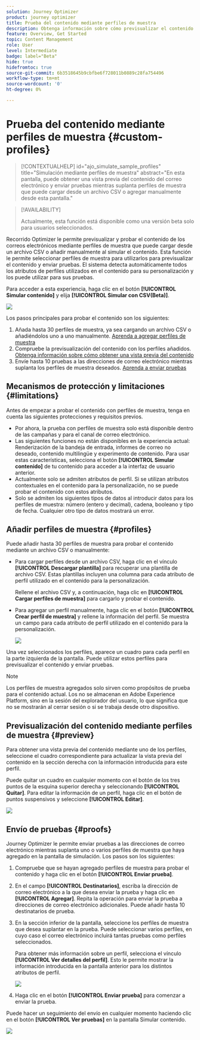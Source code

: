 ```yaml
---
solution: Journey Optimizer
product: journey optimizer
title: Prueba del contenido mediante perfiles de muestra
description: Obtenga información sobre cómo previsualizar el contenido del correo electrónico y enviar pruebas mediante perfiles de muestra.
feature: Overview, Get Started
topic: Content Management
role: User
level: Intermediate
badge: label="Beta"
hide: true
hidefromtoc: true
source-git-commit: 6b3518645b9cbfbe6f728011b0889c28fa754496
workflow-type: tm+mt
source-wordcount: '0'
ht-degree: 0%

---
```



# Prueba del contenido mediante perfiles de muestra {#custom-profiles}

>[!CONTEXTUALHELP]
>id="ajo_simulate_sample_profiles"
>title="Simulación mediante perfiles de muestra"
>abstract="En esta pantalla, puede obtener una vista previa del contenido del correo electrónico y enviar pruebas mientras suplanta perfiles de muestra que puede cargar desde un archivo CSV o agregar manualmente desde esta pantalla."


<!--ATTENTE CONFIRMATION 

- nom (custom/sample)
- campaigns/journeys ou que campaigns

-->

>[!AVAILABILITY]
>
>Actualmente, esta función está disponible como una versión beta solo para usuarios seleccionados.

Recorrido Optimizer le permite previsualizar y probar el contenido de los correos electrónicos mediante perfiles de muestra que puede cargar desde un archivo CSV o añadir manualmente al simular el contenido. Esta función le permite seleccionar perfiles de muestra para utilizarlos para previsualizar el contenido y enviar pruebas. El sistema detecta automáticamente todos los atributos de perfiles utilizados en el contenido para su personalización y los puede utilizar para sus pruebas.

Para acceder a esta experiencia, haga clic en el botón **[!UICONTROL Simular contenido]** y elija **[!UICONTROL Simular con CSV(Beta)]**.

![](assets/simulate-sample.png)


Los pasos principales para probar el contenido son los siguientes:

1. Añada hasta 30 perfiles de muestra, ya sea cargando un archivo CSV o añadiéndolos uno a uno manualmente. [Aprenda a agregar perfiles de muestra](#profiles)
1. Compruebe la previsualización del contenido con los perfiles añadidos. [Obtenga información sobre cómo obtener una vista previa del contenido](#preview)
1. Envíe hasta 10 pruebas a las direcciones de correo electrónico mientras suplanta los perfiles de muestra deseados. [Aprenda a enviar pruebas](#proofs)


## Mecanismos de protección y limitaciones {#limitations}

Antes de empezar a probar el contenido con perfiles de muestra, tenga en cuenta las siguientes protecciones y requisitos previos.

* Por ahora, la prueba con perfiles de muestra solo está disponible dentro de las campañas y para el canal de correo electrónico.
* Las siguientes funciones no están disponibles en la experiencia actual: Renderización de la bandeja de entrada, informes de correo no deseado, contenido multilingüe y experimento de contenido. Para usar estas características, selecciona el botón **[!UICONTROL Simular contenido]** de tu contenido para acceder a la interfaz de usuario anterior.
* Actualmente solo se admiten atributos de perfil. Si se utilizan atributos contextuales en el contenido para la personalización, no se puede probar el contenido con estos atributos.
* Solo se admiten los siguientes tipos de datos al introducir datos para los perfiles de muestra: número (entero y decimal), cadena, booleano y tipo de fecha. Cualquier otro tipo de datos mostrará un error.

## Añadir perfiles de muestra {#profiles}

Puede añadir hasta 30 perfiles de muestra para probar el contenido mediante un archivo CSV o manualmente:

* Para cargar perfiles desde un archivo CSV, haga clic en el vínculo **[!UICONTROL Descargar plantilla]** para recuperar una plantilla de archivo CSV. Estas plantillas incluyen una columna para cada atributo de perfil utilizado en el contenido para la personalización.

  Rellene el archivo CSV y, a continuación, haga clic en **[!UICONTROL Cargar perfiles de muestra]** para cargarlo y probar el contenido.

* Para agregar un perfil manualmente, haga clic en el botón **[!UICONTROL Crear perfil de muestra]** y rellene la información del perfil. Se muestra un campo para cada atributo de perfil utilizado en el contenido para la personalización.

  ![](assets/simulate-custom-add.png)

Una vez seleccionados los perfiles, aparece un cuadro para cada perfil en la parte izquierda de la pantalla. Puede utilizar estos perfiles para previsualizar el contenido y enviar pruebas.

>[!NOTE]
>
>Los perfiles de muestra agregados solo sirven como propósitos de prueba para el contenido actual. Los no se almacenan en Adobe Experience Platform, sino en la sesión del explorador del usuario, lo que significa que no se mostrarán al cerrar sesión o si se trabaja desde otro dispositivo.

## Previsualización del contenido mediante perfiles de muestra {#preview}

Para obtener una vista previa del contenido mediante uno de los perfiles, seleccione el cuadro correspondiente para actualizar la vista previa del contenido en la sección derecha con la información introducida para este perfil.

Puede quitar un cuadro en cualquier momento con el botón de los tres puntos de la esquina superior derecha y seleccionando **[!UICONTROL Quitar]**. Para editar la información de un perfil, haga clic en el botón de puntos suspensivos y seleccione **[!UICONTROL Editar]**.

![](assets/simulate-custom-boxes.png)

## Envío de pruebas {#proofs}

Journey Optimizer le permite enviar pruebas a las direcciones de correo electrónico mientras suplanta uno o varios perfiles de muestra que haya agregado en la pantalla de simulación. Los pasos son los siguientes:

1. Compruebe que se hayan agregado perfiles de muestra para probar el contenido y haga clic en el botón **[!UICONTROL Enviar prueba]**.

1. En el campo **[!UICONTROL Destinatarios]**, escriba la dirección de correo electrónico a la que desea enviar la prueba y haga clic en **[!UICONTROL Agregar]**. Repita la operación para enviar la prueba a direcciones de correo electrónico adicionales. Puede añadir hasta 10 destinatarios de prueba.

1. En la sección inferior de la pantalla, seleccione los perfiles de muestra que desea suplantar en la prueba. Puede seleccionar varios perfiles, en cuyo caso el correo electrónico incluirá tantas pruebas como perfiles seleccionados.

   Para obtener más información sobre un perfil, selecciona el vínculo **[!UICONTROL Ver detalles del perfil]**. Esto le permite mostrar la información introducida en la pantalla anterior para los distintos atributos de perfil.

   ![](assets/simulate-custom-proofs.png)

1. Haga clic en el botón **[!UICONTROL Enviar prueba]** para comenzar a enviar la prueba.

Puede hacer un seguimiento del envío en cualquier momento haciendo clic en el botón **[!UICONTROL Ver pruebas]** en la pantalla Simular contenido.

![](assets/simulate-custom-sent-proofs.png)
